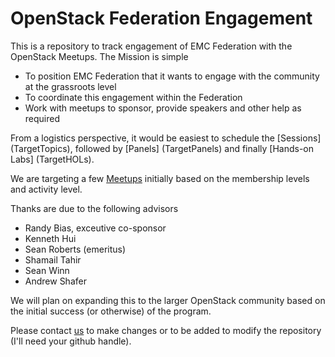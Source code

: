 # OpenStack Federation Engagement

This is a repository to track engagement of EMC Federation with the OpenStack Meetups. The Mission is simple

* To position EMC Federation that it wants to engage with the community at the grassroots level
* To coordinate this engagement within the Federation
* Work with meetups to sponsor, provide speakers and other help as required

From a logistics perspective, it would be easiest to schedule the [Sessions] (TargetTopics), followed by [Panels] (TargetPanels) and finally [Hands-on Labs] (TargetHOLs).

We are targeting a few [Meetups](TargetMeetups) initially based on the membership levels and activity level.

Thanks are due to the following advisors

* Randy Bias, exceutive co-sponsor
* Kenneth Hui
* Sean Roberts (emeritus)
* Shamail Tahir
* Sean Winn
* Andrew Shafer

We will plan on expanding this to the larger OpenStack community based on the initial success (or otherwise) of the program.

Please contact [us](mailto:raghavan.srinivas@emc.com) to make changes or to be added to modify the repository (I'll need your github handle).
